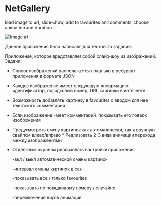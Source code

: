 # NetGallery
load image to url, slide-show, add to favourites and comments, choose animation and duration.

![Image alt](http://img-host.org.ua/images/netgalerry.gif)

Данное приложения было написало для тестового задания:

Приложение, которое представляет собой слайд-шоу из изображений. Задачи:

- Список изображений располагается локально в ресурсах приложения в формате JSON

- Каждое изображение имеет следующую информацию: идентификатор, порядковый номер, URL картинки в интернете 

- Возможность добавлять картинку в favourites с вводом для нее текстового комментария 

- Если изображение имеет комментарий, показывать его поверх изображения 

- Предусмотреть смену картинок как автоматически, так и вручную свайпом влево/вправо * Реализовать 2-3 вида анимации перехода между изображениями 

- Отдельным экраном реализовать настройки приложения:

  -вкл / выкл автоматической смены картинок 
  
  -интервал смены картинок в сек 
  
  -показывать все / только favourites 
  
  -показывать по порядковому номеру / случайно 
  
  -переключение видов анимаций 
